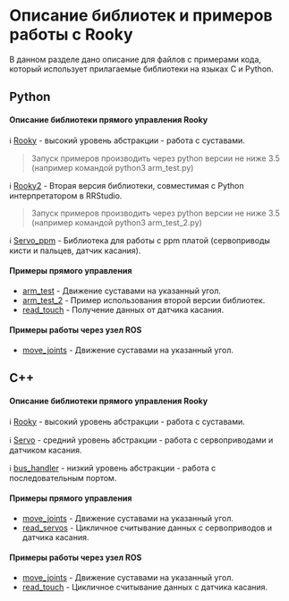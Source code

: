 # Описание библиотек и примеров работы с Rooky
В данном разделе дано описание для файлов с примерами кода, который использует прилагаемые библиотеки на языках C и Python.

## Python

#### Описание библиотеки прямого управления Rooky

ℹ️ [Rooky](/Rooky/libs/python/Rooky) - высокий уровень абстракции - работа с суставами.  
> Запуск примеров производить через python версии не ниже 3.5 (например командой python3 arm_test.py)

ℹ️ [Rooky2](/Rooky/libs/python/Rooky2) - Вторая версия библиотеки, совместимая с Python интерпретатором в RRStudio.  
> Запуск примеров производить через python версии не ниже 3.5 (например командой python3 arm_test_2.py)

ℹ️ [Servo_ppm](/Rooky/libs/python/Servo_ppm) - Библиотека для работы с ppm платой (сервоприводы кисти и пальцев, датчик касания).

#### Примеры прямого управления
* [arm_test](/Rooky/examples/python/arm_test) - Движение суставами на указанный угол.
* [arm_test_2](/Rooky/examples/python/arm_test_2) - Пример использования второй версии библиотек.
* [read_touch](/Rooky/examples/python/read_touch) - Получение данных от датчика касания.

#### Примеры работы через узел ROS
* [move_joints](/Rooky/examples/python/ros/move_joints) - Движение суставами на указанный угол.

## C++

#### Описание библиотеки прямого управления Rooky

ℹ️ [Rooky](/Rooky/libs/cpp/Rooky) - высокий уровень абстракции - работа с суставами.

ℹ️ [Servo](/Rooky/libs/cpp/Servo) - средний уровень абстракции - работа с сервоприводами и датчиком касания.

ℹ️ [bus_handler](/Rooky/libs/cpp/bus_handler) - низкий уровень абстракции - работа с последовательным портом.

#### Примеры прямого управления
* [move_joints](/Rooky/examples/cpp/move_joints) - Движение суставами на указанный угол.
* [read_servos](/Rooky/examples/cpp/read_servos) - Цикличное считывание данных с сервоприводов и датчика касания.

#### Примеры работы через узел ROS
* [move_joints](/Rooky/examples/cpp/ros/move_joints) - Движение суставами на указанный угол.
* [read_touch](/Rooky/examples/cpp/ros/read_touch) - Цикличное считывание данных с датчика касания.